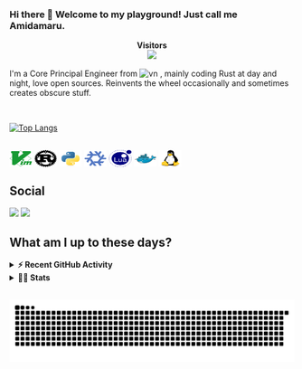 ### Hi there 👋 Welcome to my playground! Just call me Amidamaru.

<p align="center">
  <b>Visitors</b><br>
  <img src="https://profile-counter.glitch.me/thaodt/count.svg" />
</p>

I'm a Core Principal Engineer from <img src="https://static.dwcdn.net/css/flag-icons/flags/4x3/vn.svg" alt="vn" height="25"/> , 
mainly coding Rust at day and night, love open sources. Reinvents the wheel occasionally and sometimes creates obscure stuff.

<br>

[![Top Langs](https://github-readme-stats.vercel.app/api/top-langs/?username=thaodt&layout=compact&theme=gotham&cache_seconds=86400)](https://github.com/thaodt/thaodt)


<div style="display: inline_block"><br>
  <img align="center" alt="thaodt-nvim" height="30" width="40" src="https://raw.githubusercontent.com/devicons/devicon/master/icons/vim/vim-plain.svg">
  <img align="center" alt="thaodt-rust" height="30" width="40" src="https://raw.githubusercontent.com/devicons/devicon/master/icons/rust/rust-plain.svg">
  <img align="center" alt="thaodt-python" height="30" width="40" src="https://raw.githubusercontent.com/devicons/devicon/master/icons/python/python-original.svg">
  <img align="center" alt="thaodt-nix" height="30" width="40" src="https://raw.githubusercontent.com/devicons/devicon/master/icons/nixos/nixos-plain.svg">  
  <img align="center" alt="thaodt-lua" height="30" width="40" src="https://raw.githubusercontent.com/devicons/devicon/master/icons/lua/lua-plain-wordmark.svg">
  <img align="center" alt="thaodt-docker" height="30" width="40" src="https://raw.githubusercontent.com/devicons/devicon/master/icons/docker/docker-original.svg">
  <img align="center" alt="thaodt-linux" height="30" width="40" src="https://raw.githubusercontent.com/devicons/devicon/master/icons/linux/linux-original.svg">
</div>

## Social

<div>
  <a href="https://twitter.com/dreamsparkis" target="_blank"><img src="https://img.shields.io/badge/-Twitter-%23E4405F?style=for-the-badge&logo=twitter&logoColor=white" target="_blank"></a>
  <a href = "mailto:ardtimeit@gmail.com"><img src="https://img.shields.io/badge/-Gmail-%23333?style=for-the-badge&logo=gmail&logoColor=white" target="_blank"></a>

</div>

## What am I up to these days?
<details>
  <summary><b>⚡ Recent GitHub Activity</b></summary>
    <p>

<!--START_SECTION:activity-->
1. 🗣 Commented on [#3](https://github.com/LitheumOrg/LitheumMobileWallet/pull/3#issuecomment-1663393923) in [LitheumOrg/LitheumMobileWallet](https://github.com/LitheumOrg/LitheumMobileWallet)
2. 🔒 Closed issue [#1309](https://github.com/fzyzcjy/flutter_rust_bridge/issues/1309) in [fzyzcjy/flutter_rust_bridge](https://github.com/fzyzcjy/flutter_rust_bridge)
3. 🗣 Commented on [#1309](https://github.com/fzyzcjy/flutter_rust_bridge/issues/1309#issuecomment-1661478386) in [fzyzcjy/flutter_rust_bridge](https://github.com/fzyzcjy/flutter_rust_bridge)
4. 💪 Opened PR [#3](https://github.com/LitheumOrg/LitheumMobileWallet/pull/3) in [LitheumOrg/LitheumMobileWallet](https://github.com/LitheumOrg/LitheumMobileWallet)
5. ❗ Opened issue [#1309](https://github.com/fzyzcjy/flutter_rust_bridge/issues/1309) in [fzyzcjy/flutter_rust_bridge](https://github.com/fzyzcjy/flutter_rust_bridge)
6. 🎉 Merged PR [#14](https://github.com/thaodt/feeds-reader/pull/14) in [thaodt/feeds-reader](https://github.com/thaodt/feeds-reader)
7. 🗣 Commented on [#225](https://github.com/near/near-cli-rs/pull/225#issuecomment-1637907319) in [near/near-cli-rs](https://github.com/near/near-cli-rs)
8. 🗣 Commented on [#225](https://github.com/near/near-cli-rs/pull/225#issuecomment-1632268188) in [near/near-cli-rs](https://github.com/near/near-cli-rs)
9. 🎉 Merged PR [#582](https://github.com/inko-lang/inko/pull/582) in [inko-lang/inko](https://github.com/inko-lang/inko)
10. 💪 Opened PR [#582](https://github.com/inko-lang/inko/pull/582) in [inko-lang/inko](https://github.com/inko-lang/inko)
<!--END_SECTION:activity-->
  </p>
</details>


<details>
  <summary><b>👨‍💻 Stats</b></summary>
  <p align="center">
    <a>
      <img align="center" src="https://gist.githubusercontent.com/thaodt/1db1d598a9e4550fa45eaede87135b3b/raw/97f3e5e943703e61b223dbc8cfa33ae9a5beb97b/github-metrics.svg"/>
    </a>
  </p>
</details>
<br>
<p align="center">
  <img width="600" src="https://raw.githubusercontent.com/thaodt/thaodt/master/assets/github-snake.svg" />
</p>
